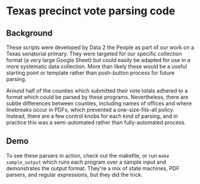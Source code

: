 # Texas precinct vote parsing code

## Background

These scripts were developed by Data 2 the People as part of our work on a Texas senatorial primary. They were targeted for our specific collection format (a very large Google Sheet) but could easily be adapted for use in a more systematic data collection. More than likely these would be a useful starting point or template rather than push-button process for future parsing.

Around half of the counties which submitted their vote totals adhered to a format which could be parsed by these programs. Nevertheless, there are subtle differences between counties, including names of offices and where linebreaks occur in PDFs, which prevented a one-size-fits-all policy. Instead, there are a few control knobs for each kind of parsing, and in practice this was a semi-automated rather than fully-automated process.

## Demo

To see these parsers in action, check out the makefile, or run `make sample_output` which runs each program over a sample input and demonstrates the output format. They're a mix of state machines, PDF parsers, and regular expressions, but they did the trick.
